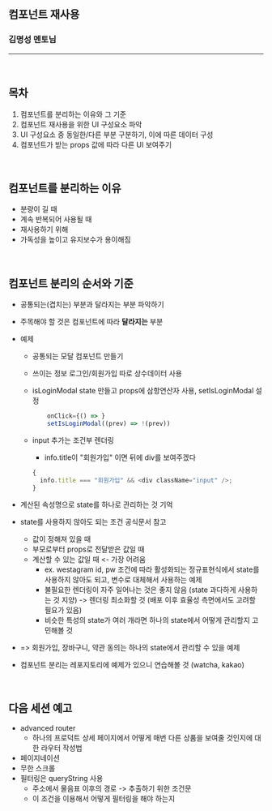 ## 컴포넌트 재사용

### 김명성 멘토님

---

<br>

## 목차

1. 컴포넌트를 분리하는 이유와 그 기준
2. 컴포넌트 재사용을 위한 UI 구성요소 파악
3. UI 구성요소 중 동일한/다른 부분 구분하기, 이에 따른 데이터 구성
4. 컴포넌트가 받는 props 값에 따라 다른 UI 보여주기

<br>

## 컴포넌트를 분리하는 이유

- 분량이 길 때
- 계속 반복되어 사용될 때
- 재사용하기 위해
- 가독성을 높이고 유지보수가 용이해짐

<br>

## 컴포넌트 분리의 순서와 기준

- 공통되는(겹치는) 부분과 달라지는 부분 파악하기
- 주목해야 할 것은 컴포넌트에 따라 **달라지는** 부분
- 예제

  - 공통되는 모달 컴포넌트 만들기
  - 쓰이는 정보 로그인/회원가입 따로 상수데이터 사용
  - isLoginModal state 만들고 props에 삼항연산자 사용, setIsLoginModal 설정

    ```js
        onClick={() => }
        setIsLoginModal((prev) => !(prev))
    ```

  - input 추가는 조건부 렌더링

    - info.title이 "회원가입" 이면 뒤에 div를 보여주겠다

    ```js
    {
      info.title === "회원가입" && <div className="input" />;
    }
    ```

- 계산된 속성명으로 state를 하나로 관리하는 것 기억
- state를 사용하지 않아도 되는 조건 공식문서 참고

  - 값이 정해져 있을 때
  - 부모로부터 props로 전달받은 값일 때
  - 계산할 수 있는 값일 때 <- 가장 어려움
    - ex. westagram id, pw 조건에 따라 활성화되는 정규표현식에서 state를 사용하지 않아도 되고, 변수로 대체해서 사용하는 예제
    - 불필요한 렌더링이 자주 일어나는 것은 좋지 않음 (state 과다하게 사용하는 것 지양) -> 렌더링 최소화할 것 (배포 이후 효율성 측면에서도 고려할 필요가 있음)
    - 비슷한 특성의 state가 여러 개라면 하나의 state에서 어떻게 관리할지 고민해볼 것

- => 회원가입, 장바구니, 약관 동의는 하나의 state에서 관리할 수 있을 예제
- 컴포넌트 분리는 레포지토리에 예제가 있으니 연습해볼 것 (watcha, kakao)

<br>

## 다음 세션 예고

- advanced router
  - 하나의 프로덕트 상세 페이지에서 어떻게 매번 다른 상품을 보여줄 것인지에 대한 라우터 작성법
- 페이지네이션
- 무한 스크롤
- 필터링은 queryString 사용
  - 주소에서 물음표 이후의 경로 -> 추출하기 위한 조건문
  - 이 조건을 이용해서 어떻게 필터링을 해야 하는지
